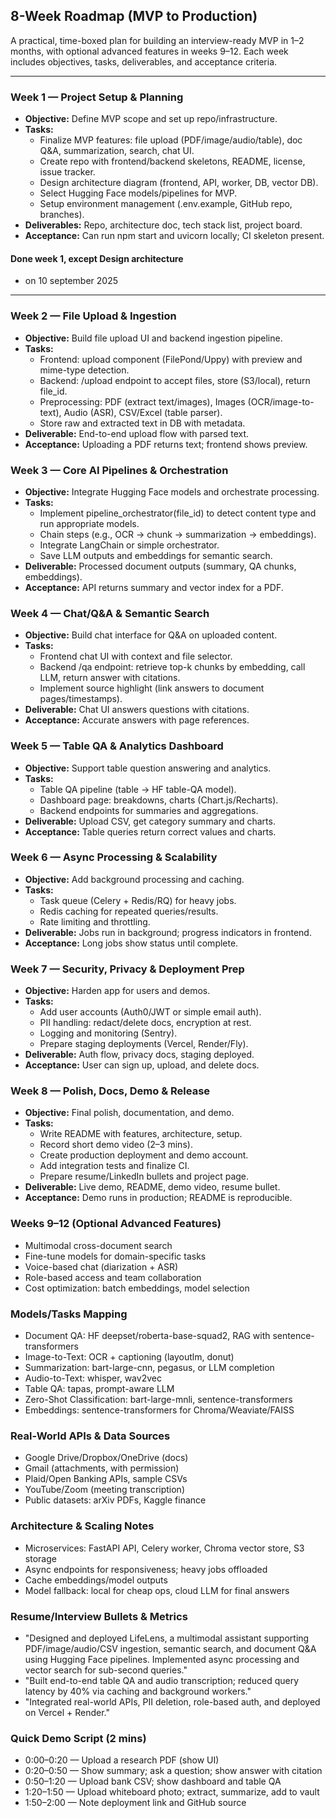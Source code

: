 ## 8-Week Roadmap (MVP to Production)

A practical, time-boxed plan for building an interview-ready MVP in 1–2 months, with optional advanced features in weeks 9–12. Each week includes objectives, tasks, deliverables, and acceptance criteria.

---

### Week 1 — Project Setup & Planning

- **Objective:** Define MVP scope and set up repo/infrastructure.
- **Tasks:**
  - Finalize MVP features: file upload (PDF/image/audio/table), doc Q&A, summarization, search, chat UI.
  - Create repo with frontend/backend skeletons, README, license, issue tracker.
  - Design architecture diagram (frontend, API, worker, DB, vector DB).
  - Select Hugging Face models/pipelines for MVP.
  - Setup environment management (.env.example, GitHub repo, branches).
- **Deliverables:** Repo, architecture doc, tech stack list, project board.
- **Acceptance:** Can run npm start and uvicorn locally; CI skeleton present.

#### Done week 1, except Design architecture

- on 10 september 2025

---

### Week 2 — File Upload & Ingestion

- **Objective:** Build file upload UI and backend ingestion pipeline.
- **Tasks:**
  - Frontend: upload component (FilePond/Uppy) with preview and mime-type detection.
  - Backend: /upload endpoint to accept files, store (S3/local), return file_id.
  - Preprocessing: PDF (extract text/images), Images (OCR/image-to-text), Audio (ASR), CSV/Excel (table parser).
  - Store raw and extracted text in DB with metadata.
- **Deliverable:** End-to-end upload flow with parsed text.
- **Acceptance:** Uploading a PDF returns text; frontend shows preview.

### Week 3 — Core AI Pipelines & Orchestration

- **Objective:** Integrate Hugging Face models and orchestrate processing.
- **Tasks:**
  - Implement pipeline_orchestrator(file_id) to detect content type and run appropriate models.
  - Chain steps (e.g., OCR → chunk → summarization → embeddings).
  - Integrate LangChain or simple orchestrator.
  - Save LLM outputs and embeddings for semantic search.
- **Deliverable:** Processed document outputs (summary, QA chunks, embeddings).
- **Acceptance:** API returns summary and vector index for a PDF.

### Week 4 — Chat/Q&A & Semantic Search

- **Objective:** Build chat interface for Q&A on uploaded content.
- **Tasks:**
  - Frontend chat UI with context and file selector.
  - Backend /qa endpoint: retrieve top-k chunks by embedding, call LLM, return answer with citations.
  - Implement source highlight (link answers to document pages/timestamps).
- **Deliverable:** Chat UI answers questions with citations.
- **Acceptance:** Accurate answers with page references.

### Week 5 — Table QA & Analytics Dashboard

- **Objective:** Support table question answering and analytics.
- **Tasks:**
  - Table QA pipeline (table → HF table-QA model).
  - Dashboard page: breakdowns, charts (Chart.js/Recharts).
  - Backend endpoints for summaries and aggregations.
- **Deliverable:** Upload CSV, get category summary and charts.
- **Acceptance:** Table queries return correct values and charts.

### Week 6 — Async Processing & Scalability

- **Objective:** Add background processing and caching.
- **Tasks:**
  - Task queue (Celery + Redis/RQ) for heavy jobs.
  - Redis caching for repeated queries/results.
  - Rate limiting and throttling.
- **Deliverable:** Jobs run in background; progress indicators in frontend.
- **Acceptance:** Long jobs show status until complete.

### Week 7 — Security, Privacy & Deployment Prep

- **Objective:** Harden app for users and demos.
- **Tasks:**
  - Add user accounts (Auth0/JWT or simple email auth).
  - PII handling: redact/delete docs, encryption at rest.
  - Logging and monitoring (Sentry).
  - Prepare staging deployments (Vercel, Render/Fly).
- **Deliverable:** Auth flow, privacy docs, staging deployed.
- **Acceptance:** User can sign up, upload, and delete docs.

### Week 8 — Polish, Docs, Demo & Release

- **Objective:** Final polish, documentation, and demo.
- **Tasks:**
  - Write README with features, architecture, setup.
  - Record short demo video (2–3 mins).
  - Create production deployment and demo account.
  - Add integration tests and finalize CI.
  - Prepare resume/LinkedIn bullets and project page.
- **Deliverable:** Live demo, README, demo video, resume bullet.
- **Acceptance:** Demo runs in production; README is reproducible.

### Weeks 9–12 (Optional Advanced Features)

- Multimodal cross-document search
- Fine-tune models for domain-specific tasks
- Voice-based chat (diarization + ASR)
- Role-based access and team collaboration
- Cost optimization: batch embeddings, model selection

### Models/Tasks Mapping

- Document QA: HF deepset/roberta-base-squad2, RAG with sentence-transformers
- Image-to-Text: OCR + captioning (layoutlm, donut)
- Summarization: bart-large-cnn, pegasus, or LLM completion
- Audio-to-Text: whisper, wav2vec
- Table QA: tapas, prompt-aware LLM
- Zero-Shot Classification: bart-large-mnli, sentence-transformers
- Embeddings: sentence-transformers for Chroma/Weaviate/FAISS

### Real-World APIs & Data Sources

- Google Drive/Dropbox/OneDrive (docs)
- Gmail (attachments, with permission)
- Plaid/Open Banking APIs, sample CSVs
- YouTube/Zoom (meeting transcription)
- Public datasets: arXiv PDFs, Kaggle finance

### Architecture & Scaling Notes

- Microservices: FastAPI API, Celery worker, Chroma vector store, S3 storage
- Async endpoints for responsiveness; heavy jobs offloaded
- Cache embeddings/model outputs
- Model fallback: local for cheap ops, cloud LLM for final answers

### Resume/Interview Bullets & Metrics

- "Designed and deployed LifeLens, a multimodal assistant supporting PDF/image/audio/CSV ingestion, semantic search, and document Q&A using Hugging Face pipelines. Implemented async processing and vector search for sub-second queries."
- "Built end-to-end table QA and audio transcription; reduced query latency by 40% via caching and background workers."
- "Integrated real-world APIs, PII deletion, role-based auth, and deployed on Vercel + Render."

### Quick Demo Script (2 mins)

- 0:00–0:20 — Upload a research PDF (show UI)
- 0:20–0:50 — Show summary; ask a question; show answer with citation
- 0:50–1:20 — Upload bank CSV; show dashboard and table QA
- 1:20–1:50 — Upload whiteboard photo; extract, summarize, add to vault
- 1:50–2:00 — Note deployment link and GitHub source
